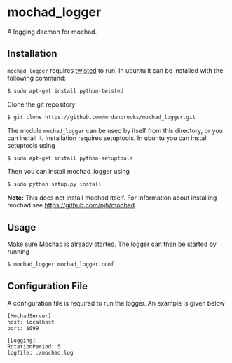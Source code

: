 mochad_logger
=============

A logging daemon for mochad.

Installation
------------

`mochad_logger` requires [twisted](https://twistedmatrix.com) to run. In ubuntu it can be installed with the following command:

```bash
$ sudo apt-get install python-twisted
```

Clone the git repository

```bash
$ git clone https://github.com/mrdanbrooks/mochad_logger.git
```

The module `mochad_logger` can be used by itself from this directory, or you can install it. 
Installation requires setuptools. In ubuntu you can install setuptools using 

```bash
$ sudo apt-get install python-setuptools
```

Then you can install mochad_logger using

```bash
$ sudo python setup.py install
```

**Note:** This does not install mochad itself. For information about installing mochad see https://github.com/njh/mochad.


Usage
-----

Make sure Mochad is already started. The logger can then be started by running

```bash
$ mochad_logger mochad_logger.conf
```


Configuration File
------------------
A configuration file is required to run the logger. An example is given below

```
[MochadServer]
host: localhost
port: 1099

[Logging]
RotationPeriod: 5
logfile: ./mochad.log
```
